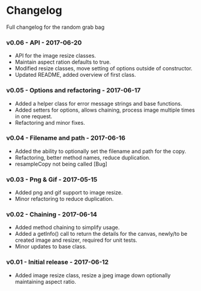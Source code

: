 # Changelog

Full changelog for the random grab bag

### v0.06 - API - 2017-06-20

* API for the image resize classes.
* Maintain aspect ration defaults to true.
* Modified resize classes, move setting of options outside of constructor.
* Updated README, added overview of first class.

### v0.05 - Options and refactoring - 2017-06-17

* Added a helper class for error message strings and base functions.
* Added setters for options, allows chaining, process image multiple times in one request.
* Refactoring and minor fixes.

### v0.04 - Filename and path - 2017-06-16

* Added the ability to optionally set the filename and path for the copy.
* Refactoring, better method names, reduce duplication.
* resampleCopy not being called [Bug]

### v0.03 - Png & Gif - 2017-05-15

* Added png and gif support to image resize.
* Minor refactoring to reduce duplication.

### v0.02 - Chaining - 2017-06-14

* Added method chaining to simplify usage.
* Added a getInfo() call to return the details for the canvas, newly/to be created image and resizer, required for unit tests.
* Minor updates to base class.

### v0.01 - Initial release - 2017-06-12

* Added image resize class, resize a jpeg image down optionally maintaining aspect ratio.
